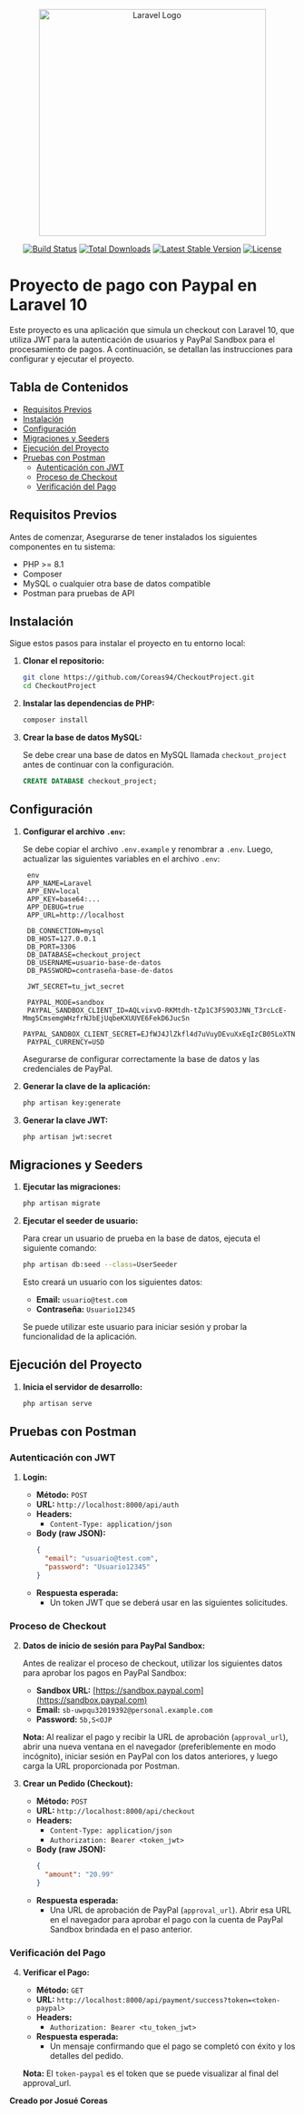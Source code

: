 <p align="center"><a href="https://laravel.com" target="_blank"><img src="https://raw.githubusercontent.com/laravel/art/master/logo-lockup/5%20SVG/2%20CMYK/1%20Full%20Color/laravel-logolockup-cmyk-red.svg" width="400" alt="Laravel Logo"></a></p>

<p align="center">
<a href="https://github.com/laravel/framework/actions"><img src="https://github.com/laravel/framework/workflows/tests/badge.svg" alt="Build Status"></a>
<a href="https://packagist.org/packages/laravel/framework"><img src="https://img.shields.io/packagist/dt/laravel/framework" alt="Total Downloads"></a>
<a href="https://packagist.org/packages/laravel/framework"><img src="https://img.shields.io/packagist/v/laravel/framework" alt="Latest Stable Version"></a>
<a href="https://packagist.org/packages/laravel/framework"><img src="https://img.shields.io/packagist/l/laravel/framework" alt="License"></a>
</p>

# Proyecto de pago con Paypal en Laravel 10

Este proyecto es una aplicación que simula un checkout con Laravel 10, que utiliza JWT para la autenticación de usuarios y PayPal Sandbox para el procesamiento de pagos. A continuación, se detallan las instrucciones para configurar y ejecutar el proyecto.

## Tabla de Contenidos

- [Requisitos Previos](#requisitos-previos)
- [Instalación](#instalación)
- [Configuración](#configuración)
- [Migraciones y Seeders](#migraciones-y-seeders)
- [Ejecución del Proyecto](#ejecución-del-proyecto)
- [Pruebas con Postman](#pruebas-con-postman)
  - [Autenticación con JWT](#autenticación-con-jwt)
  - [Proceso de Checkout](#proceso-de-checkout)
  - [Verificación del Pago](#verificación-del-pago)

## Requisitos Previos

Antes de comenzar, Asegurarse de tener instalados los siguientes componentes en tu sistema:

- PHP >= 8.1
- Composer
- MySQL o cualquier otra base de datos compatible
- Postman para pruebas de API

## Instalación

Sigue estos pasos para instalar el proyecto en tu entorno local:

1. **Clonar el repositorio:**

   ```bash
   git clone https://github.com/Coreas94/CheckoutProject.git
   cd CheckoutProject
   ```

2. **Instalar las dependencias de PHP:**

   ```bash
   composer install
   ```

3. **Crear la base de datos MySQL:**

   Se debe crear una base de datos en MySQL llamada `checkout_project` antes de continuar con la configuración.

   ```sql
   CREATE DATABASE checkout_project;

## Configuración

1. **Configurar el archivo `.env`:**

   Se debe copiar el archivo `.env.example` y renombrar a `.env`. Luego, actualizar las siguientes variables en el archivo `.env`:

   ```
    env
    APP_NAME=Laravel
    APP_ENV=local
    APP_KEY=base64:...
    APP_DEBUG=true
    APP_URL=http://localhost

    DB_CONNECTION=mysql
    DB_HOST=127.0.0.1
    DB_PORT=3306
    DB_DATABASE=checkout_project
    DB_USERNAME=usuario-base-de-datos
    DB_PASSWORD=contraseña-base-de-datos

    JWT_SECRET=tu_jwt_secret

    PAYPAL_MODE=sandbox
    PAYPAL_SANDBOX_CLIENT_ID=AQLvixvO-RKMtdh-tZp1C3FS9O3JNN_T3rcLcE-Mmg5CmsemgWHzfrNJbEjUqbeKXUUVE6FekD6JucSn
    PAYPAL_SANDBOX_CLIENT_SECRET=EJfWJ4JlZkfl4d7uVuyDEvuXxEqIzCB05LoXTNCJheWPtgf7SJR9aEmojIJKNnh3CpALGjSXsiP2VsEe
    PAYPAL_CURRENCY=USD
   ```

   Asegurarse de configurar correctamente la base de datos y las credenciales de PayPal.

2. **Generar la clave de la aplicación:**

   ```bash
   php artisan key:generate
   ```

3. **Generar la clave JWT:**

   ```bash
   php artisan jwt:secret
   ```

## Migraciones y Seeders

1. **Ejecutar las migraciones:**

   ```bash
   php artisan migrate
   ```

2. **Ejecutar el seeder de usuario:**

   Para crear un usuario de prueba en la base de datos, ejecuta el siguiente comando:

   ```bash
   php artisan db:seed --class=UserSeeder
   ```

   Esto creará un usuario con los siguientes datos:

   - **Email:** `usuario@test.com`
   - **Contraseña:** `Usuario12345`

   Se puede utilizar este usuario para iniciar sesión y probar la funcionalidad de la aplicación.

## Ejecución del Proyecto

1. **Inicia el servidor de desarrollo:**

   ```bash
   php artisan serve
   ```

## Pruebas con Postman

### Autenticación con JWT

1. **Login:**

   - **Método:** `POST`
   - **URL:** `http://localhost:8000/api/auth`
   - **Headers:**
     - `Content-Type: application/json`
   - **Body (raw JSON):**
     ```json
     {
       "email": "usuario@test.com",
       "password": "Usuario12345"
     }
     ```
   - **Respuesta esperada:**
     - Un token JWT que se deberá usar en las siguientes solicitudes.

### Proceso de Checkout

2. **Datos de inicio de sesión para PayPal Sandbox:**

   Antes de realizar el proceso de checkout, utilizar los siguientes datos para aprobar los pagos en PayPal Sandbox:

   - **Sandbox URL:** [https://sandbox.paypal.com](https://sandbox.paypal.com)
   - **Email:** `sb-uwpqu32019392@personal.example.com`
   - **Password:** `5b,S<OJP`

   **Nota:** Al realizar el pago y recibir la URL de aprobación (`approval_url`), abrir una nueva ventana en el navegador (preferiblemente en modo incógnito), iniciar sesión en PayPal con los datos anteriores, y luego carga la URL proporcionada por Postman.

3. **Crear un Pedido (Checkout):**

   - **Método:** `POST`
   - **URL:** `http://localhost:8000/api/checkout`
   - **Headers:**
     - `Content-Type: application/json`
     - `Authorization: Bearer <token_jwt>`
   - **Body (raw JSON):**
     ```json
     {
       "amount": "20.99"
     }
     ```
   - **Respuesta esperada:**
     - Una URL de aprobación de PayPal (`approval_url`). Abrir esa URL en el navegador para aprobar el pago con la cuenta de PayPal Sandbox brindada en el paso anterior.

### Verificación del Pago

4. **Verificar el Pago:**

   - **Método:** `GET`
   - **URL:** `http://localhost:8000/api/payment/success?token=<token-paypal>`
   - **Headers:**
     - `Authorization: Bearer <tu_token_jwt>`
   - **Respuesta esperada:**
     - Un mensaje confirmando que el pago se completó con éxito y los detalles del pedido.

    **Nota:** El ```token-paypal``` es el token que se puede visualizar al final del approval_url.


**Creado por Josué Coreas**

